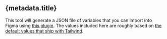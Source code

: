 <script>
  import { metadata } from './+page.svelte';
</script>

## {metadata.title}

This tool will generate a JSON file of variables that you can import into Figma using [this plugin](https://www.figma.com/community/plugin/1256972111705530093/export-import-variables). The values included here are roughly based on [the default values that ship with Tailwind](https://tailwindcss.com/docs/customizing-spacing#default-spacing-scale).
